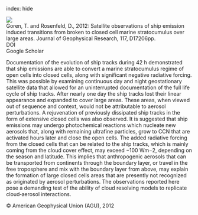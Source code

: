 index: hide

<div class="Citation">
    <div class="Citation-thumb CitationThumb-linked"  data-href="https://doi.org/10.1029/2012jd017981">
      <img src="https://static.claimspace.cloud/climate-study-static/refs/thumbs/7/Goren_and_Rosenfeld_2012-thumb.png" />
    </div>

  <div class="Citation-body">
    <div class="Citation-text">Goren, T. and Rosenfeld, D., 2012: Satellite observations of ship emission induced transitions from broken to closed cell marine stratocumulus over large areas. <span class="Article-journal">Journal of Geophysical Research, </span><span class="Article-volume">117, </span>D17206pp.</div>
    <div class="Citation-links">
      <div class="CitationLink" data-href="https://doi.org/10.1029/2012jd017981">
        <div class="CitationLink-icon CitationLink-Doi"></div>
        <div class="CitationLink-text">DOI</div>
      </div>
      <div class="CitationLink" data-href="https://scholar.google.com/scholar?q=10.1029/2012jd017981">
        <div class="CitationLink-icon CitationLink-Scholar"></div>
        <div class="CitationLink-text">Google Scholar</div>
      </div>
    </div>
  </div>
</div>

Documentation of the evolution of ship tracks during 42 h demonstrated that ship emissions are able to convert a marine stratocumulus regime of open cells into closed cells, along with significant negative radiative forcing. This was possible by examining continuous day and night geostationary satellite data that allowed for an uninterrupted documentation of the full life cycle of ship tracks. After nearly one day the ship tracks lost their linear appearance and expanded to cover large areas. These areas, when viewed out of sequence and context, would not be attributable to aerosol perturbations. A rejuvenation of previously dissipated ship tracks in the form of extensive closed cells was also observed. It is suggested that ship emissions may undergo photochemical reactions which nucleate new aerosols that, along with remaining ultrafine particles, grow to CCN that are activated hours later and close the open cells. The added radiative forcing from the closed cells that can be related to the ship tracks, which is mainly coming from the cloud cover effect, may exceed −100 Wm−2, depending on the season and latitude. This implies that anthropogenic aerosols that can be transported from continents through the boundary layer, or travel in the free troposphere and mix with the boundary layer from above, may explain the formation of large closed cells areas that are presently not recognized as originated by aerosol perturbations. The observations reported here pose a demanding test of the ability of cloud resolving models to replicate cloud‐aerosol interactions.

<div class="Citation-copy">
&copy; American Geophysical Union (AGU), 2012
</div>